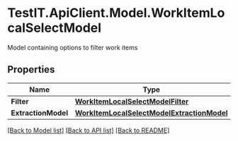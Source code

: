 # TestIT.ApiClient.Model.WorkItemLocalSelectModel
Model containing options to filter work items

## Properties

Name | Type | Description | Notes
------------ | ------------- | ------------- | -------------
**Filter** | [**WorkItemLocalSelectModelFilter**](WorkItemLocalSelectModelFilter.md) |  | [optional] 
**ExtractionModel** | [**WorkItemLocalSelectModelExtractionModel**](WorkItemLocalSelectModelExtractionModel.md) |  | [optional] 

[[Back to Model list]](../README.md#documentation-for-models) [[Back to API list]](../README.md#documentation-for-api-endpoints) [[Back to README]](../README.md)

